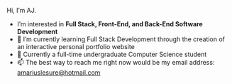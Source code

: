 Hi, I’m AJ.
- I’m interested in **Full Stack, Front-End, and Back-End Software Development**
- 🌱 I’m currently learning Full Stack Development through the creation of an interactive personal portfolio website
- 💞️ Currently a full-time undergraduate Computer Science student
- 📫 The best way to reach me right now would be my email address: amariuslesure@hotmail.com

<!---
MirthMaker/MirthMaker is a ✨ special ✨ repository because its `README.md` (this file) appears on your GitHub profile.
You can click the Preview link to take a look at your changes.
--->
